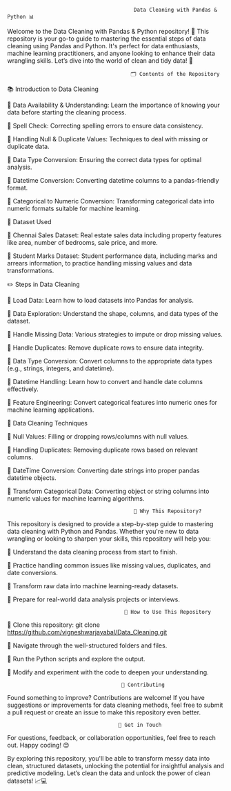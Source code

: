                                              Data Cleaning with Pandas & Python 📊
Welcome to the Data Cleaning with Pandas & Python repository! 🚀 This repository is your go-to guide to mastering the essential steps of data cleaning using Pandas and Python. It's perfect for data enthusiasts, machine learning practitioners, and anyone looking to enhance their data wrangling skills. Let’s dive into the world of clean and tidy data! 🌟

                                            🗂️ Contents of the Repository

📚 Introduction to Data Cleaning

🔰 Data Availability & Understanding: Learn the importance of knowing your data before starting the cleaning process.

🔰 Spell Check: Correcting spelling errors to ensure data consistency.

🔰 Handling Null & Duplicate Values: Techniques to deal with missing or duplicate data.

🔰 Data Type Conversion: Ensuring the correct data types for optimal analysis.

🔰 Datetime Conversion: Converting datetime columns to a pandas-friendly format.

🔰 Categorical to Numeric Conversion: Transforming categorical data into numeric formats suitable for machine learning.

 📑 Dataset Used

🔰 Chennai Sales Dataset: Real estate sales data including property features like area, number of bedrooms, sale price, and more.

🔰 Student Marks Dataset: Student performance data, including marks and arrears information, to practice handling missing values and data transformations.

✏️ Steps in Data Cleaning
   
🔰 Load Data: Learn how to load datasets into Pandas for analysis.

🔰 Data Exploration: Understand the shape, columns, and data types of the dataset.

🔰 Handle Missing Data: Various strategies to impute or drop missing values.

🔰 Handle Duplicates: Remove duplicate rows to ensure data integrity.

🔰 Data Type Conversion: Convert columns to the appropriate data types (e.g., strings, integers, and datetime).

🔰 Datetime Handling: Learn how to convert and handle date columns effectively.

🔰 Feature Engineering: Convert categorical features into numeric ones for machine learning applications.

🔄 Data Cleaning Techniques
   
🔰 Null Values: Filling or dropping rows/columns with null values.

🔰 Handling Duplicates: Removing duplicate rows based on relevant columns.

🔰 DateTime Conversion: Converting date strings into proper pandas datetime objects.

🔰 Transform Categorical Data: Converting object or string columns into numeric values for machine learning algorithms.

                                             🎯 Why This Repository?
This repository is designed to provide a step-by-step guide to mastering data cleaning with Python and Pandas. Whether you're new to data wrangling or looking to sharpen your skills, this repository will help you:

📌 Understand the data cleaning process from start to finish.

📌 Practice handling common issues like missing values, duplicates, and date conversions.

📌 Transform raw data into machine learning-ready datasets.

📌 Prepare for real-world data analysis projects or interviews.

                                          📜 How to Use This Repository
📌 Clone this repository: git clone https://github.com/vigneshwarjayabal/Data_Cleaning.git

📌 Navigate through the well-structured folders and files.

📌 Run the Python scripts and explore the output.

📌 Modify and experiment with the code to deepen your understanding.

                                         🤝 Contributing

Found something to improve? Contributions are welcome! If you have suggestions or improvements for data cleaning methods, feel free to submit a pull request or create an issue to make this repository even better.

                                        📧 Get in Touch
                                        
For questions, feedback, or collaboration opportunities, feel free to reach out. Happy coding! 😊

By exploring this repository, you'll be able to transform messy data into clean, structured datasets, unlocking the potential for insightful analysis and predictive modeling. Let’s clean the data and unlock the power of clean datasets! 📈💻
